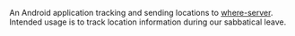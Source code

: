 An Android application tracking and sending locations to [where-server](https://github.com/wujek-srujek/where-server).
Intended usage is to track location information during our sabbatical leave.
